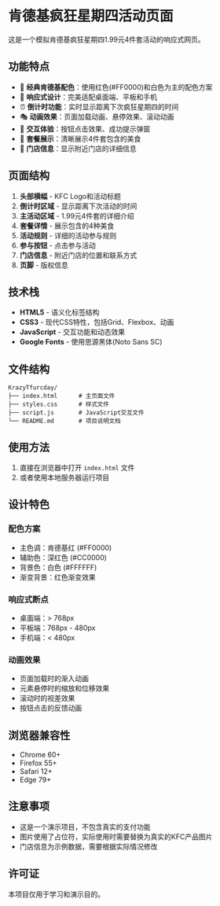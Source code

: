 # 肯德基疯狂星期四活动页面

这是一个模拟肯德基疯狂星期四1.99元4件套活动的响应式网页。

## 功能特点

- 🎨 **经典肯德基配色**：使用红色(#FF0000)和白色为主的配色方案
- 📱 **响应式设计**：完美适配桌面端、平板和手机
- ⏰ **倒计时功能**：实时显示距离下次疯狂星期四的时间
- 🎭 **动画效果**：页面加载动画、悬停效果、滚动动画
- 🎯 **交互体验**：按钮点击效果、成功提示弹窗
- 🍔 **套餐展示**：清晰展示4件套包含的美食
- 📍 **门店信息**：显示附近门店的详细信息

## 页面结构

1. **头部横幅** - KFC Logo和活动标题
2. **倒计时区域** - 显示距离下次活动的时间
3. **主活动区域** - 1.99元4件套的详细介绍
4. **套餐详情** - 展示包含的4种美食
5. **活动规则** - 详细的活动参与规则
6. **参与按钮** - 点击参与活动
7. **门店信息** - 附近门店的位置和联系方式
8. **页脚** - 版权信息

## 技术栈

- **HTML5** - 语义化标签结构
- **CSS3** - 现代CSS特性，包括Grid、Flexbox、动画
- **JavaScript** - 交互功能和动态效果
- **Google Fonts** - 使用思源黑体(Noto Sans SC)

## 文件结构

```
KrazyTfurcday/
├── index.html      # 主页面文件
├── styles.css      # 样式文件
├── script.js       # JavaScript交互文件
└── README.md       # 项目说明文档
```

## 使用方法

1. 直接在浏览器中打开 `index.html` 文件
2. 或者使用本地服务器运行项目

## 设计特色

### 配色方案
- 主色调：肯德基红 (#FF0000)
- 辅助色：深红色 (#CC0000)
- 背景色：白色 (#FFFFFF)
- 渐变背景：红色渐变效果

### 响应式断点
- 桌面端：> 768px
- 平板端：768px - 480px
- 手机端：< 480px

### 动画效果
- 页面加载时的渐入动画
- 元素悬停时的缩放和位移效果
- 滚动时的视差效果
- 按钮点击的反馈动画

## 浏览器兼容性

- Chrome 60+
- Firefox 55+
- Safari 12+
- Edge 79+

## 注意事项

- 这是一个演示项目，不包含真实的支付功能
- 图片使用了占位符，实际使用时需要替换为真实的KFC产品图片
- 门店信息为示例数据，需要根据实际情况修改

## 许可证

本项目仅用于学习和演示目的。
